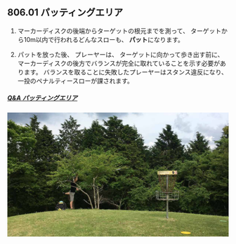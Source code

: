 ## 806.01 パッティングエリア

1. マーカーディスクの後端からターゲットの根元までを測って、
ターゲットから10m以内で行われるどんなスローも、
**パット**になります。

1. パットを放った後、
プレーヤーは、
ターゲットに向かって歩き出す前に、
マーカーディスクの後方でバランスが完全に取れていることを示す必要があります。
バランスを取ることに失敗したプレーヤーはスタンス違反になり、
一投のペナルティースローが課されます。

##### [Q&A パッティングエリア](qa-put)


![富士山こどもの国](assets/img/kodomonokuni.jpg)
